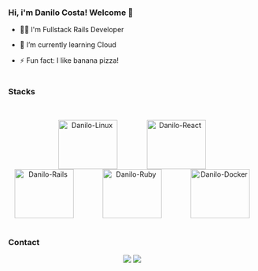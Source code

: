 ### Hi, i'm Danilo Costa! Welcome 👋

- 👨‍🎓 I'm Fullstack Rails Developer
- 🌱 I’m currently learning Cloud
- ⚡ Fun fact: I like banana pizza!
  
  #
  
### Stacks
<div style="display: inline_block"><br>
  <p align = "center">
    &nbsp;&nbsp;&nbsp;&nbsp;&nbsp;&nbsp;&nbsp;&nbsp;&nbsp;&nbsp;&nbsp;&nbsp;&nbsp;
    <img align="center" alt="Danilo-Linux" height="100" width="120" src="https://cdn.jsdelivr.net/gh/devicons/devicon/icons/linux/linux-original.svg">
    &nbsp;&nbsp;&nbsp;&nbsp;&nbsp;&nbsp;&nbsp;&nbsp;&nbsp;&nbsp;&nbsp;&nbsp;&nbsp;
    <img align="center" alt="Danilo-React" height="100" width="120" src="https://cdn.jsdelivr.net/gh/devicons/devicon/icons/react/react-original.svg" />
    &nbsp;&nbsp;&nbsp;&nbsp;&nbsp;&nbsp;&nbsp;&nbsp;&nbsp;&nbsp;&nbsp;&nbsp;&nbsp;
   <img align="center" alt="Danilo-Rails" height="100" width="120" src="https://cdn.jsdelivr.net/gh/devicons/devicon/icons/rails/rails-plain-wordmark.svg" />
    &nbsp;&nbsp;&nbsp;&nbsp;&nbsp;&nbsp;&nbsp;&nbsp;&nbsp;&nbsp;&nbsp;&nbsp;&nbsp;
    <img align="center" alt="Danilo-Ruby" height="100" width="120" src="https://cdn.jsdelivr.net/gh/devicons/devicon/icons/ruby/ruby-original.svg"/>
    &nbsp;&nbsp;&nbsp;&nbsp;&nbsp;&nbsp;&nbsp;&nbsp;&nbsp;&nbsp;&nbsp;&nbsp;&nbsp;
    <img align="center" alt="Danilo-Docker" height="100" width="120" src="https://cdn.jsdelivr.net/gh/devicons/devicon/icons/docker/docker-original-wordmark.svg" />
          


  </p>
</div> 
  
  #

### Contact
<div> 
  <p align = "center">
    <a href="https://www.linkedin.com/in/danilocosta93/ target="_blank"><img src="https://img.shields.io/badge/-LinkedIn-%230077B5?style=for-the-badge&logo=linkedin&logoColor=white" target="_blank"></a> 
    <a href = "mailto:danilo.costa25932593@gmail.com"><img src="https://img.shields.io/badge/-Gmail-%23333?style=for-the-badge&logo=gmail&logoColor=white" target="_blank"></a>
  
  </p>
</div>
